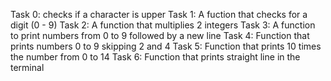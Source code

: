 Task 0: checks if a character is upper
Task 1: A fuction that checks for a digit (0 - 9)
Task 2: A function that multiplies 2 integers
Task 3: A function to print numbers from 0 to 9 followed by a new line
Task 4: Function that prints numbers 0 to 9 skipping 2 and 4
Task 5: Function that prints 10 times the number from 0 to 14
Task 6: Function that prints straight line in the terminal
